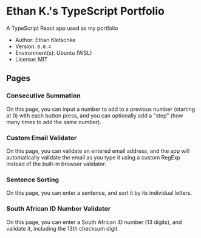 # Ethan K.'s TypeScript Portfolio

A TypeScript React app used as my portfolio

- Author: Ethan Kletschke
- Version: `0.0.4`
- Environment(s): Ubuntu (WSL)
- License: MIT

## Pages

### Consecutive Summation

On this page, you can input a number to add to a previous number (starting at 0)
with each button press, and you can optionally add a "step" (how many times
to add the same number).

### Custom Email Validator

On this page, you can validate an entered email address, and the app will automatically
validate the email as you type it using a custom RegExp instead of the built-in browser
validator.

### Sentence Sorting

On this page, you can enter a sentence, and sort it by its individual letters.

### South African ID Number Validator

On this page, you can enter a South African ID number (13 digits), and
validate it, including the 13th checksum digit.
